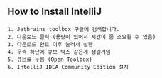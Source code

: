 ## How to Install IntelliJ

```make
1. Jetbrains toolbox 구글에 검색합니다.
2. 다운로드 클릭 (용량이 있어서 시간이 좀 소요될 수 있음)
3. 다운로드 완료 이후 눌러서 실행
4. 우측 하단에 큐브 박스 같은게 생길거임
5. 큐브를 누름 (Open Toolbox)
6. IntelliJ IDEA Community Edition 설치
```
